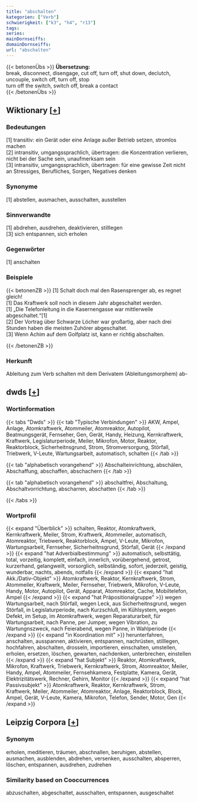 ```yaml
---
title: "abschalten"
kategorien: ["Verb"]
schwierigkeit: ["k3", "h4", "r13"]
tags:
series:
mainDornseiffs:
domainDornseiffs:
url: "abschalten"
---
```


{{< betonenÜbs >}}
**Übersetzung:**  
break, disconnect, disengage, cut off, turn off, shut down, declutch, uncouple, switch  off, turn  off, stop  
turn off the switch, switch off, break  a contact  
{{< /betonenÜbs >}}

## Wiktionary [[+](https://de.wiktionary.org/wiki/abschalten)]

### Bedeutungen
[1] transitiv: ein Gerät oder eine Anlage außer Betrieb setzen, stromlos machen  
[2] intransitiv, umgangssprachlich, übertragen: die Konzentration verlieren, nicht bei der Sache sein, unaufmerksam sein  
[3] intransitiv, umgangssprachlich, übertragen: für eine gewisse Zeit nicht an Stressiges, Berufliches, Sorgen, Negatives denken  

### Synonyme
[1] abstellen, ausmachen, ausschalten, ausstellen  

### Sinnverwandte
[1] abdrehen, ausdrehen, deaktivieren, stilllegen  
[3] sich entspannen, sich erholen  

### Gegenwörter
[1] anschalten  

### Beispiele
{{< betonenZB >}}
[1] Schalt doch mal den Rasensprenger ab, es regnet gleich!  
[1] Das Kraftwerk soll noch in diesem Jahr abgeschaltet werden.  
[1] „Die Telefonleitung in die Kasernengasse war mittlerweile abgeschaltet.“[1]  
[2] Der Vortrag über Schwarze Löcher war großartig, aber nach drei Stunden haben die meisten Zuhörer abgeschaltet.  
[3] Wenn Achim auf dem Golfplatz ist, kann er richtig abschalten.  

{{< /betonenZB >}}
### Herkunft
Ableitung zum Verb schalten mit dem Derivatem (Ableitungsmorphem) ab-  



## dwds [[+](https://www.dwds.de/wb/abschalten)]

### Wortinformation
{{< tabs "Dwds" >}}
{{< tab "Typische Verbindungen" >}}
AKW, Ampel, Anlage, Atomkraftwerk, Atommeiler, Atomreaktor, Autopilot, Beatmungsgerät, Fernseher, Gen, Gerät, Handy, Heizung, Kernkraftwerk, Kraftwerk, Legislaturperiode, Meiler, Mikrofon, Motor, Reaktor, Reaktorblock, Sicherheitnsgrund, Strom, Stromversorgung, Störfall, Triebwerk, V-Leute, Wartungsarbeit, automatisch, schalten
{{< /tab >}}

{{< tab "alphabetisch vorangehend" >}}
Abschalteinrichtung, abschälen, Abschaffung, abschaffen, abschachern
{{< /tab >}}

{{< tab "alphabetisch vorangehend" >}}
abschaltfrei, Abschaltung, Abschaltvorrichtung, abscharren, abschatten
{{< /tab >}}

{{< /tabs >}}

### Wortprofil
{{< expand "Überblick" >}} schalten, Reaktor, Atomkraftwerk, Kernkraftwerk, Meiler, Strom, Kraftwerk, Atommeiler, automatisch, Atomreaktor, Triebwerk, Reaktorblock, Ampel, V-Leute, Mikrofon, Wartungsarbeit, Fernseher, Sicherheitnsgrund, Störfall, Gerät {{< /expand >}}
{{< expand "hat Adverbialbestimmung" >}} automatisch, selbsttätig, total, vorzeitig, komplett, einfach, innerlich, vorübergehend, getrost, kurzerhand, gelangweilt, vorsorglich, selbständig, sofort, jederzeit, geistig, wunderbar, nachts, abends, notfalls {{< /expand >}}
{{< expand "hat Akk./Dativ-Objekt" >}} Atomkraftwerk, Reaktor, Kernkraftwerk, Strom, Atommeiler, Kraftwerk, Meiler, Fernseher, Triebwerk, Mikrofon, V-Leute, Handy, Motor, Autopilot, Gerät, Apparat, Atomreaktor, Cache, Mobiltelefon, Ampel {{< /expand >}}
{{< expand "hat Präpositionalgruppe" >}} wegen Wartungsarbeit, nach Störfall, wegen Leck, aus Sicherheitnsgrund, wegen Störfall, in Legislaturperiode, nach Kurzschluß, im Kühlsystem, wegen Defekt, im Setup, im Atomkraftwerk, wegen Reparaturarbeit, für Wartungsarbeit, nach Panne, per Jumper, wegen Vibration, zu Wartungnszweck, nach Feierabend, wegen Panne, in Wahlperiode {{< /expand >}}
{{< expand "in Koordination mit" >}} herunterfahren, anschalten, ausspannen, aktivieren, entspannen, nachrüsten, stilllegen, hochfahren, abschalten, drosseln, importieren, einschalten, umstellen, erholen, ersetzen, löschen, gewarten, nachdenken, unterbrechen, einstellen {{< /expand >}}
{{< expand "hat Subjekt" >}} Reaktor, Atomkraftwerk, Mikrofon, Kraftwerk, Triebwerk, Kernkraftwerk, Strom, Atomreaktor, Meiler, Handy, Ampel, Atommeiler, Fernsehkamera, Festplatte, Kamera, Gerät, Elektrizitätswerk, Rechner, Gehirn, Monitor {{< /expand >}}
{{< expand "hat Passivsubjekt" >}} Atomkraftwerk, Reaktor, Kernkraftwerk, Strom, Kraftwerk, Meiler, Atommeiler, Atomreaktor, Anlage, Reaktorblock, Block, Ampel, Gerät, V-Leute, Kamera, Mikrofon, Telefon, Sender, Motor, Gen {{< /expand >}}

## Leipzig Corpora [[+](https://corpora.uni-leipzig.de/en/res?word=abschalten&corpusId=deu_newscrawl-public_2018)]


### Synonym
erholen, meditieren, träumen, abschnallen, beruhigen, abstellen, ausmachen, ausblenden, abdrehen, versenken, ausschalten, absperren, löschen, entspannen, ausdrehen, zudrehen


### Similarity based on Cooccurrences
abzuschalten, abgeschaltet, ausschalten, entspannen, ausgeschaltet

